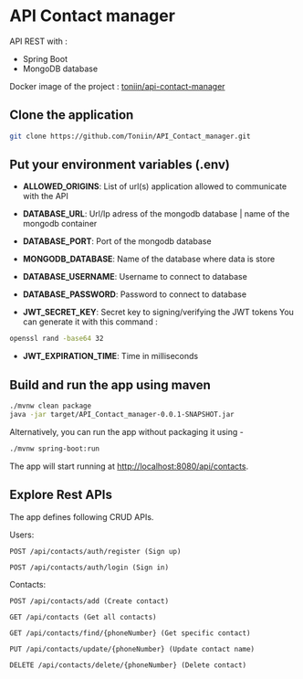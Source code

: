 # API Contact manager
API REST with :
- Spring Boot
- MongoDB database

Docker image of the project : <a href="https://hub.docker.com/r/toniin/api-contact-manager" target="_blank">toniin/api-contact-manager</a>

## Clone the application

```bash
git clone https://github.com/Toniin/API_Contact_manager.git
```

## Put your environment variables (.env)

- **ALLOWED_ORIGINS**: List of url(s) application allowed to communicate with the API

- **DATABASE_URL**: Url/Ip adress of the mongodb database | name of the mongodb container

- **DATABASE_PORT**: Port of the mongodb database

- **MONGODB_DATABASE**: Name of the database where data is store

- **DATABASE_USERNAME**: Username to connect to database

- **DATABASE_PASSWORD**: Password to connect to database

- **JWT_SECRET_KEY**: Secret key to signing/verifying the JWT tokens
You can generate it with this command :
```sh
openssl rand -base64 32
```

- **JWT_EXPIRATION_TIME**: Time in milliseconds

## Build and run the app using maven

```bash
./mvnw clean package
java -jar target/API_Contact_manager-0.0.1-SNAPSHOT.jar
```

Alternatively, you can run the app without packaging it using -

```bash
./mvnw spring-boot:run
```

The app will start running at <http://localhost:8080/api/contacts>.

## Explore Rest APIs

The app defines following CRUD APIs.

Users:

    POST /api/contacts/auth/register (Sign up)

    POST /api/contacts/auth/login (Sign in)


Contacts:

    POST /api/contacts/add (Create contact)

    GET /api/contacts (Get all contacts)
    
    GET /api/contacts/find/{phoneNumber} (Get specific contact)

    PUT /api/contacts/update/{phoneNumber} (Update contact name)

    DELETE /api/contacts/delete/{phoneNumber} (Delete contact)
